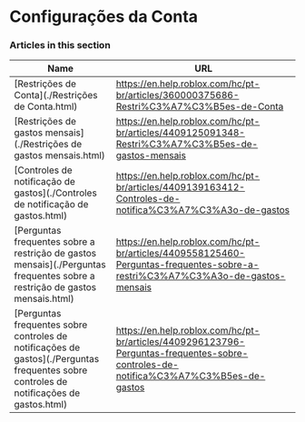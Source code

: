 # Configurações da Conta  
### Articles in this section
Name|URL
-|-
[Restrições de Conta](./Restrições de Conta.html) |https://en.help.roblox.com/hc/pt-br/articles/360000375686-Restri%C3%A7%C3%B5es-de-Conta
[Restrições de gastos mensais](./Restrições de gastos mensais.html) |https://en.help.roblox.com/hc/pt-br/articles/4409125091348-Restri%C3%A7%C3%B5es-de-gastos-mensais
[Controles de notificação de gastos](./Controles de notificação de gastos.html) |https://en.help.roblox.com/hc/pt-br/articles/4409139163412-Controles-de-notifica%C3%A7%C3%A3o-de-gastos
[Perguntas frequentes sobre a restrição de gastos mensais](./Perguntas frequentes sobre a restrição de gastos mensais.html) |https://en.help.roblox.com/hc/pt-br/articles/4409558125460-Perguntas-frequentes-sobre-a-restri%C3%A7%C3%A3o-de-gastos-mensais
[Perguntas frequentes sobre controles de notificações de gastos](./Perguntas frequentes sobre controles de notificações de gastos.html) |https://en.help.roblox.com/hc/pt-br/articles/4409296123796-Perguntas-frequentes-sobre-controles-de-notifica%C3%A7%C3%B5es-de-gastos